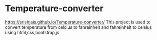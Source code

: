 # Temperature-converter
https://srishjais.github.io/Temperature-converter/
This project is used to convert temperature from celcius to fahreinheit and fahreinheit to celsius using html,css,bootstrap,js
